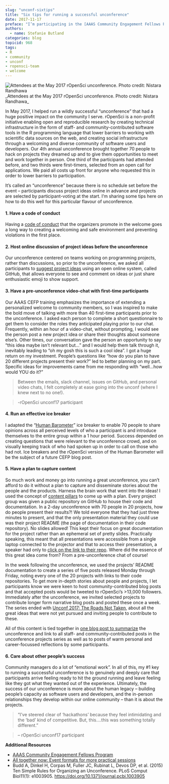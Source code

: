 ```yaml
---
slug: "unconf-sixtips"
title: "Six tips for running a successful unconference"
date: 2017-11-17
preface: "I’m participating in the [AAAS Community Engagement Fellows Program](https://www.aaas.org/cefp/about), funded by the Alfred P. Sloan Foundation. The inaugural cohort of Fellows comprises 17 community managers working in a wide range of scientific communities. This is cross-posted from the Trellis blog as part of a series of reflections the Fellows are sharing."
authors:
  - name: Stefanie Butland
categories: blog
topicid: 968
tags:
- R
- community
- unconf
- ropensci-team
- welcome
---
```



<img src="/img/blog-images/2017-11-17-unconf-sixtips/ropensci-unconf17-community-nistara-randawa.jpg" alt="Attendees at the May 2017 rOpenSci unconference. Photo credit: Nistara Randhawa">
_Attendees at the May 2017 rOpenSci unconference. Photo credit: Nistara Randhawa_

In May 2017, I helped run a wildly successful “unconference” that had a huge positive impact on the community I serve. rOpenSci is a non-profit initiative enabling open and reproducible research by creating technical infrastructure in the form of staff- and community-contributed software tools in the R programming language that lower barriers to working with scientific data sources on the web, and creating social infrastructure through a welcoming and diverse community of software users and developers. Our 4th annual unconference brought together 70 people to hack on projects they dreamed up and to give them opportunities to meet and work together in person. One third of the participants had attended before, and two thirds were first-timers, selected from an open call for applications. We paid all costs up front for anyone who requested this in order to lower barriers to participation.

It’s called an “unconference” because there is no schedule set before the event – participants discuss project ideas online in advance and projects are selected by participant-voting at the start. I’m sharing some tips here on how to do this well for this particular flavour of unconference.


#### 1. Have a code of conduct

Having a [code of conduct](https://ropensci.org/blog/blog/2016/12/21/commcallv12-review-coc) that the organizers promote in the welcome goes a long way to creating a welcoming and safe environment and preventing violations in the first place.


#### 2. Host online discussion of project ideas before the unconference

Our unconference centered on teams working on programming projects, rather than discussions, so prior to the unconference, we asked all participants to [suggest project ideas](https://github.com/ropensci/unconf17/issues/) using an open online system, called GitHub, that allows everyone to see and comment on ideas or just share enthusiastic emoji to show support.


#### 3. Have a pre-unconference video-chat with first-time participants

Our AAAS CEFP training emphasizes the importance of extending a personalized welcome to community members, so I was inspired to make the bold move of talking with more than 40 first-time participants prior to the unconference. I asked each person to complete a short questionnaire to get them to consider the roles they anticipated playing prior to our chat. Frequently, within an hour of a video-chat, without prompting, I would see the person post a new project idea or share their thoughts about someone else’s. Other times, our conversation gave the person an opportunity to say “this idea maybe isn’t relevant but…” and I would help them talk through it, inevitably leading to “oh my gosh this is such a cool idea”. I got a huge return on my investment. People’s questions like “how do you plan to have 20 different projects present their work?” led to better planning on my part. Specific ideas for improvements came from me responding with “well…how would YOU do it?”

> Between the emails, slack channel, issues on GitHub, and personal video chats, I felt completely at ease going into the unconf (where I knew next to no one!).

> -rOpenSci unconf17 participant


#### 4. Run an effective ice breaker

I adapted the “[Human Barometer](https://www.facinghistory.org/resource-library/teaching-strategies/barometer-taking-stand-controversial-issues)” ice breaker to enable 70 people to share opinions across all perceived levels of who a participant is and introduce themselves to the entire group within a 1 hour period. Success depended on creating questions that were relevant to the unconference crowd, and on visually keeping track of who had spoken up in order to call on those who had not. Ice breakers and the rOpenSci version of the Human Barometer will be the subject of a future CEFP blog post.


#### 5. Have a plan to capture content

So much work and money go into running a great unconference, you can’t afford to do it without a plan to capture and disseminate stories about the people and the products. Harness the brain work that went into the ideas! I used the concept of [content pillars](http://www.socialfish.org/2016/11/you-have-more-content-than-you-realize/) to come up with a plan. Every project group was given a public repository on GitHub to house their code and documentation. In a 2-day unconference with 70 people in 20 projects, how do people present their results?! We told everyone that they had just three minutes to present, and that the only presentation material they could use was their project README (the page of documentation in their code repository). No slides allowed! This kept their focus on great documentation for the project rather than an ephemeral set of pretty slides. Practically speaking, this meant that all presentations were accessible from a single laptop connected to the projector and that to access their presentation, a speaker had only to [click on the link to their repo](https://ropenscilabs.github.io/runconf17-projects/). Where did the essence of this great idea come from? From a pre-unconference chat of course!

In the week following the unconference, we used the projects’ README documentation to create a series of five posts released Monday through Friday, noting every one of the 20 projects with links to their code repositories. To get more in-depth stories about people and projects, I let participants know we were keen to host community-contributed blog posts and that accepted posts would be tweeted to rOpenSci’s >13,000 followers. Immediately after the unconference, we invited selected projects to contribute longer form narrative blog posts and posted these once a week. The series ended with [Unconf 2017: The Roads Not Taken](https://ropensci.org/blog/blog/2017/08/08/unconfroadsnottaken), about all the great ideas that were not yet pursued and inviting people to contribute to these.

All of this content is tied together in [one blog post to summarize](https://ropensci.org/blog/blog/2017/06/02/unconf2017) the unconference and link to all staff- and community-contributed posts in the unconference projects series as well as to posts of warm personal and career-focussed reflections by some participants.


#### 6. Care about other people’s success

Community managers do a lot of “emotional work”. In all of this, my #1 key to running a successful unconference is to genuinely and deeply care that participants arrive feeling ready to hit the ground running and leave feeling like they got what they wanted out of the experience. Ultimately, the success of our unconference is more about the human legacy – building people’s capacity as software users and developers, and the in-person relationships they develop within our online community – than it is about the projects.

> “I’ve steered clear of ‘hackathons’ because they feel intimidating and the ‘bad’ kind of competitive. But, this….this was something totally different.”

> – rOpenSci unconf17 participant


**Additional Resources**

- [AAAS Community Engagement Fellows Program](https://blog.trelliscience.com/introducing-the-2017-community-engagement-fellows/)
- [All together now: Event formats for more practical sessions](https://socialinsilico.wordpress.com/2014/11/07/all-together-now-event-formats-for-more-practical-sessions/)
- Budd A, Dinkel H, Corpas M, Fuller JC, Rubinat L, Devos DP, et al. (2015) Ten Simple Rules for Organizing an Unconference. PLoS Comput Biol11(1): e1003905. https://doi.org/10.1371/journal.pcbi.1003905 
